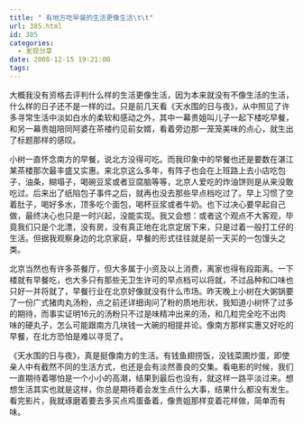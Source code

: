 ```yaml
---
title: " 有地方吃早餐的生活更像生活\t\t"
url: 385.html
id: 385
categories:
  - 发现分享
date: 2008-12-15 19:21:00
tags:
---
```


大概我没有资格去评判什么样的生活更像生活，因为本来就没有不像生活的生活，什么样的日子还不是一样的过。只是前几天看《天水围的日与夜》，从中照见了许多寻常生活中淡如白水的柔软和感动之外，其中一幕贵姐叫儿子一起下楼吃早餐，和另一幕贵姐陪同阿婆在茶楼约见前女婿，看着旁边那一笼笼美味的点心，就生出了标题那样的感叹。

小树一直怀念南方的早餐，说北方没得可吃。而我印象中的早餐也还是要数在湛江某茶楼那次最丰盛又实惠。来北京这么多年，有阵子也会在上班路上去小店吃包子，油条，糊塌子，喝碗豆浆或者豆腐脑等等，北京人爱吃的炸油饼则是从来没敢吃过。后来出了纸陷包子事件之后，就再也没去那些早点档吃过了。早上习惯了空着肚子，喝好多水，顶多吃个面包，喝杯豆浆或者牛奶。也下过决心要早起自己做，最终决心也只是一时兴起，没能实现。我又会想：或者这个观点不大客观，毕竟我们只是个北漂，没有房，没有真正地在北京定居下来，只是过着一般打工仔的生活。但据我观察身边的北京家庭，早餐的形式往往就是前一天买的一包馒头之类。

北京当然也有许多茶餐厅，但大多属于小资及以上消费，离家也得有段距离。一下楼就有早餐吃，也大多只有那些无卫生许可的早点档可以将就，不过品种和口味也只好一并将就了，早餐行业在北京好像就没有什么市场。昨天晚上小树在大粥锅要了一份广式猪肉丸汤粉，点之前还详细询问了粉的质地形状，我知道小树怀了过多的期待，而事实证明16元的汤粉只不过是味精冲出来的汤，和几粒完全吃不出肉味的硬丸子，怎么可能跟南方几块钱一大碗的相提并论。像南方那样实惠又好吃的早餐，在北方恐怕是难以寻觅了。

《天水围的日与夜》，真是挺像南方的生活。有钱鱼翅捞饭，没钱菜圃炒蛋，即使亲人中有截然不同的生活方式，也还是会有淡然善良的交集。看电影的时候，我们一直期待着哪怕是一个小小的高潮，结果到最后也没有，就这样一路平淡过来。想想生活其实也就是这样，你总是期待着会发生点什么大事，结果什么都没有发生。看完影片，我就琢磨着要去多买点鸡蛋备着，像贵姐那样变着花样做，简单而有味。